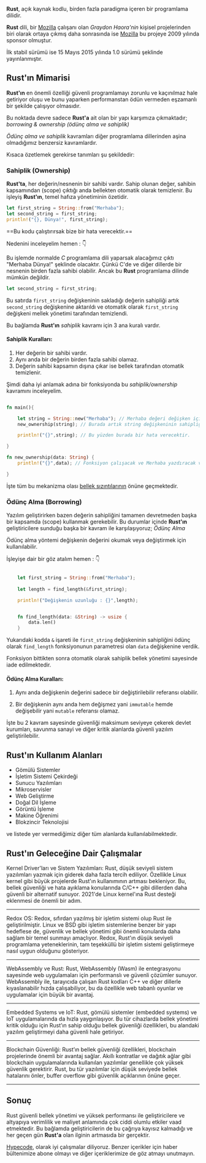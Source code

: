 <strong>Rust</strong>, açık kaynak kodlu, birden fazla paradigma içeren bir programlama dilidir.

<strong>Rust</strong> dili, bir <a rel="nofollow" href="https://www.mozilla.org/">Mozilla</a> çalışanı olan <i>Graydon Haora'nin</i> kişisel projelerinden biri olarak ortaya çıkmış daha sonrasında ise <a rel="nofollow" href="https://www.mozilla.org/">Mozilla</a> bu projeye 2009 yılında sponsor olmuştur.

İlk stabil sürümü ise 15 Mayıs 2015 yılında 1.0 sürümü şeklinde yayınlanmıştır.

## Rust'ın Mimarisi

<strong>Rust'ın</strong> en önemli özelliği güvenli programlamayı zorunlu ve kaçınılmaz hale getiriyor oluşu ve bunu yaparken performanstan ödün vermeden eşzamanlı bir şekilde çalışıyor olmasıdır.

Bu noktada devre sadece <strong>Rust'a</strong> ait olan bir yapı karşımıza çıkmaktadır; <i>borrowing & ownership (ödünç alma ve sahiplik)</i>

<i>Ödünç alma ve sahiplik</i> kavramları diğer programlama dillerinden aşina olmadığımız benzersiz kavramlardır.

Kısaca özetlemek gerekirse tanımları şu şekildedir:

### Sahiplik (Ownership)

<strong>Rust'ta</strong>, her değerin/nesnenin bir sahibi vardır. Sahip olunan değer, sahibin kapsamından (scope) çıktığı anda bellekten otomatik olarak temizlenir. Bu işleyiş <strong>Rust'ın</strong>, temel hafıza yönetiminin özetidir.

```rust 
let first_string = String::from("Merhaba");
let second_string = first_string;
println!("{}, Dünya!", first_string);
```

==Bu kodu çalıştırırsak bize bir hata verecektir.==

Nedenini inceleyelim hemen : 👇

Bu işlemde normalde <i>C</i> programlama dili yaparsak alacağımız çıktı "Merhaba Dünya!" şeklinde olacaktır. Çünkü C'de ve diğer dillerde bir nesnenin birden fazla sahibi olabilir. Ancak bu <strong>Rust</strong> programlama dilinde mümkün değildir.

```rust 
let second_string = first_string;
```

Bu satırda `first_string` değişkeninin sakladığı değerin sahipliği artık `second_string` değişkenine aktarıldı ve otomatik olarak `first_string` değişkeni mellek yönetimi tarafından temizlendi.

Bu bağlamda <strong>Rust'ın</strong> <i>sahiplik</i> kavramı için 3 ana kuralı vardır.

#### Sahiplik Kuralları: 

1. Her değerin bir sahibi vardır.
2. Aynı anda bir değerin birden fazla sahibi olamaz.
3. Değerin sahibi kapsamın dışına çıkar ise bellek tarafından otomatik temizlenir.


Şimdi daha iyi anlamak adına bir fonksiyonda bu <i>sahiplik/ownership</i> kavramını inceleyelim.

```rust 

fn main(){

    let string = String::new("Merhaba"); // Merhaba değeri değişken içine atandı.
    new_ownership(string); // Burada artık string değişkeninin sahipliği fonksiyon parametresine geçmektedir ve bellek otomatik olarak string değişkenini siler.

    println!("{}",string); // Bu yüzden burada bir hata verecektir.

}

fn new_ownership(data: String) {
    println!("{}",data); // Fonksiyon çalışacak ve Merhaba yazdıracak ve fonksiyon durduktan sonra artık data değişkenide bellekten silinecektir.

}

```


İşte tüm bu mekanizma olası <a target="_blank" title="Buffer Overflow Nedir ve Nasıl Önlenir" href="https://hypecode.tech/blog/buffer-overflow-nedir-ve-nasil-onlenir">bellek sızıntılarının</a> önüne geçmektedir. 



### Ödünç Alma (Borrowing)

Yazılım geliştirirken bazen değerin sahipliğini tamamen devretmeden başka bir kapsamda (scope) kullanmak gerekebilir. Bu durumlar içinde <strong>Rust'ın</strong> geliştiricilere sunduğu başka bir kavram ile karşılaşıyoruz; <i>Ödünç Alma</i>

Ödünç alma yöntemi değişkenin değerini okumak veya değiştirmek için kullanılabilir.

İşleyişe dair bir göz atalım hemen : 👇


```rust

    let first_string = String::from("Merhaba");
    
    let length = find_length(&first_string);

    println!("Değişkenin uzunluğu : {}",length);


    fn find_length(data: &String) -> usize {
        data.len()
    }

```

Yukarıdaki kodda `&` işareti ile `first_string` değişkeninin sahipliğini ödünç olarak `find_length` fonksiyonunun parametresi olan `data` değişkenine verdik.

Fonksiyon bittikten sonra otomatik olarak sahiplik bellek yönetimi sayesinde iade edilmektedir.

#### Ödünç Alma Kuralları:

1. Aynı anda değişkenin değerini sadece bir değiştirilebilir referansı olabilir.

2. Bir değişkenin aynı anda hem değişmez yani `immutable`  hemde değişebilir yani `mutable` referansı olamaz.


İşte bu 2 kavram sayesinde güvenliği maksimum seviyeye çekerek devlet kurumları, savunma sanayi ve diğer kritik alanlarda güvenli yazılım geliştirilebilir.

## Rust'ın Kullanım Alanları

- Gömülü Sistemler
- İşletim Sistemi Çekirdeği
- Sunucu Yazılımları
- Mikroservisler
- Web Geliştirme
- Doğal Dil İşleme
- Görüntü İşleme
- Makine Öğrenimi
- Blokzincir Teknolojisi

ve listede yer vermediğimiz diğer tüm alanlarda kullanılabilmektedir.


## Rust'ın Geleceğine Dair Çalışmalar

Kernel Driver'ları ve Sistem Yazılımları: Rust, düşük seviyeli sistem yazılımları yazmak için giderek daha fazla tercih ediliyor. Özellikle Linux kernel gibi büyük projelerde Rust'ın kullanımının artması bekleniyor. Bu, bellek güvenliği ve hata ayıklama konularında C/C++ gibi dillerden daha güvenli bir alternatif sunuyor. 2021'de Linux kernel'ına Rust desteği eklenmesi de önemli bir adım.

---

Redox OS: Redox, sıfırdan yazılmış bir işletim sistemi olup Rust ile geliştirilmiştir. Linux ve BSD gibi işletim sistemlerine benzer bir yapı hedeflese de, güvenlik ve bellek yönetimi gibi önemli konularda daha sağlam bir temel sunmayı amaçlıyor. Redox, Rust'ın düşük seviyeli programlama yeteneklerinin, tam teşekküllü bir işletim sistemi geliştirmeye nasıl uygun olduğunu gösteriyor.

---

WebAssembly ve Rust: Rust, WebAssembly (Wasm) ile entegrasyonu sayesinde web uygulamaları için performanslı ve güvenli çözümler sunuyor. WebAssembly ile, tarayıcıda çalışan Rust kodları C++ ve diğer dillerle kıyaslanabilir hızda çalışabiliyor, bu da özellikle web tabanlı oyunlar ve uygulamalar için büyük bir avantaj.

---

Embedded Systems ve IoT: Rust, gömülü sistemler (embedded systems) ve IoT uygulamalarında da hızla yaygınlaşıyor. Bu tür cihazlarda bellek yönetimi kritik olduğu için Rust’ın sahip olduğu bellek güvenliği özellikleri, bu alandaki yazılım geliştirmeyi daha güvenli hale getiriyor.


---

Blockchain Güvenliği: Rust’ın bellek güvenliği özellikleri, blockchain projelerinde önemli bir avantaj sağlar. Akıllı kontratlar ve dağıtık ağlar gibi blockchain uygulamalarında kullanılan yazılımlar genellikle çok yüksek güvenlik gerektirir. Rust, bu tür yazılımlar için düşük seviyede bellek hatalarını önler, buffer overflow gibi güvenlik açıklarının önüne geçer.

---

## Sonuç

Rust güvenli bellek yönetimi ve yüksek performansı ile geliştiricilere ve altyapıya verimlilik ve maliyet anlamında çok ciddi olumlu etkiler vaad etmektedir. Bu bağlamda geliştiricilerin de bu çağrıya kayısız kalmadığı ve her geçen gün <strong>Rust'a</strong> olan ilginin artmasıda bir gerçektir.

<a href="https://hypecode.tech">Hypecode</a>, olarak iyi çalışmalar diliyoruz. Benzer içerikler için haber bültenimize abone olmayı ve diğer içeriklerimize de göz atmayı unutmayın.

